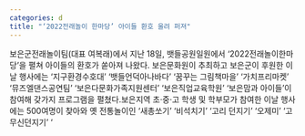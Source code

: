 ```yaml
---
categories: d
title: "‘2022전래놀이 한마당’ 아이들 환호 울려 퍼져"
---
```

보은군전래놀이팀(대표 여복래)에서 지난 18일, 뱃들공원일원에서 ‘2022전래놀이한마당’을 펼쳐 아이들의 환호가 쏟아져 나왔다. 보은문화원이 추최하고 보은군이 후원한 이날 행사에는 ‘지구환경수호대’ ‘뱃들언덕아나바다’ ‘꿈꾸는 그림책마을’ ‘가치프리마켓’ ‘뮤즈엘댄스공연팀’ ‘보은다문화가족지원센터’ ‘보은직업교육학원’ ‘보은맘과 아이들’이 참여해 갖가지 프로그램을 펼쳤다.보은지역 초·중·고 학생 및 학부모가 참여한 이날 행사에는 500여명이 찾아와 옛 전통놀이인 ‘새총쏘기’ ‘비석치기’ ‘고리 던지기’ ‘오제미’ ‘고무신던지기’ ‘